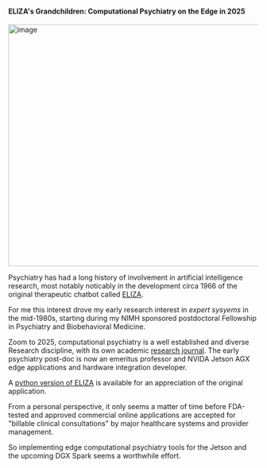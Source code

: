 #### ELIZA's Grandchildren: Computational Psychiatry on the Edge in 2025

<img width="751" height="487" alt="image" src="https://github.com/user-attachments/assets/b8ed214e-4929-4e5d-9ab1-9514990c97bb" />

Psychiatry has had a long history of involvement in artificial intelligence research, most notably noticably in the development circa 1966 of the original therapeutic chatbot called [ELIZA](https://en.m.wikipedia.org/wiki/ELIZA).

For me this interest drove my early research interest in *expert sysyems* in the mid-1980s, starting during my NIMH sponsored postdoctoral Fellowship in Psychiatry and Biobehavioral Medicine.

Zoom to 2025, computational psychiatry is a well established and diverse Research discipline, with its own academic [research journal](https://cpsyjournal.org). The early psychiatry post-doc is now an emeritus professor and NVIDA Jetson AGX edge applications and hardware integration developer.

A [python version of ELIZA](https://github.com/wadetb/eliza) is available for an appreciation of the original application.

From a personal perspective, it only seems a matter of time before FDA-tested and approved commercial online applications are accepted for "billable clinical consultations" by major healthcare systems and provider management.

So implementing edge computational psychiatry tools for the Jetson and the upcoming DGX Spark seems a worthwhile effort.
